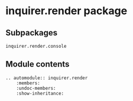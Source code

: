 # inquirer.render package

## Subpackages

```{toctree}
inquirer.render.console
```

## Module contents

```{eval-rst}
.. automodule:: inquirer.render
    :members:
    :undoc-members:
    :show-inheritance:
```
